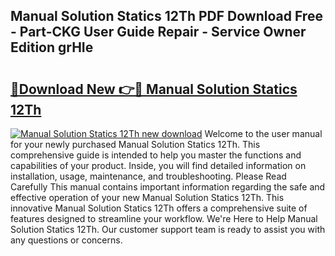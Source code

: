 ## Manual Solution Statics 12Th PDF Download Free - Part-CKG User Guide Repair - Service Owner Edition grHIe

# <h2><a href="http://bc52318.oget.top/?id=Manual+Solution+Statics+12Th">🔗Download New 👉🔴 Manual Solution Statics 12Th</a></h2>

[![Manual Solution Statics 12Th new download](https://i.imgur.com/5g1atiW.png)](http://bc52318.oget.top/?id=Manual+Solution+Statics+12Th)
Welcome to the user manual for your newly purchased Manual Solution Statics 12Th. This comprehensive guide is intended to help you master the functions and capabilities of your product. Inside, you will find detailed information on installation, usage, maintenance, and troubleshooting. Please Read Carefully This manual contains important information regarding the safe and effective operation of your new Manual Solution Statics 12Th. This innovative Manual Solution Statics 12Th offers a comprehensive suite of features designed to streamline your workflow. We're Here to Help Manual Solution Statics 12Th. Our customer support team is ready to assist you with any questions or concerns.
